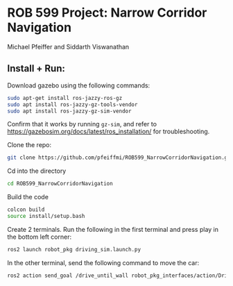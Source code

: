 # ROB 599 Project: Narrow Corridor Navigation

Michael Pfeiffer and Siddarth Viswanathan

## Install + Run:
Download gazebo using the following commands:
```bash
sudo apt-get install ros-jazzy-ros-gz
sudo apt install ros-jazzy-gz-tools-vendor
sudo apt install ros-jazzy-gz-sim-vendor
```
Confirm that it works by running `gz-sim`, and refer to https://gazebosim.org/docs/latest/ros_installation/ for troubleshooting. 

Clone the repo:
``` bash
git clone https://github.com/pfeiffmi/ROB599_NarrowCorridorNavigation.git
```
Cd into the directory
``` bash
cd ROB599_NarrowCorridorNavigation
```
Build the code
```bash
colcon build
source install/setup.bash
```
Create 2 terminals. 
Run the following in the first terminal and press play in the bottom left corner:
```bash
ros2 launch robot_pkg driving_sim.launch.py
```
In the other terminal, send the following command to move the car:
```bash
ros2 action send_goal /drive_until_wall robot_pkg_interfaces/action/DriveUntilWall "{stop_distance: 1.0, forward_speed: 2.0}"